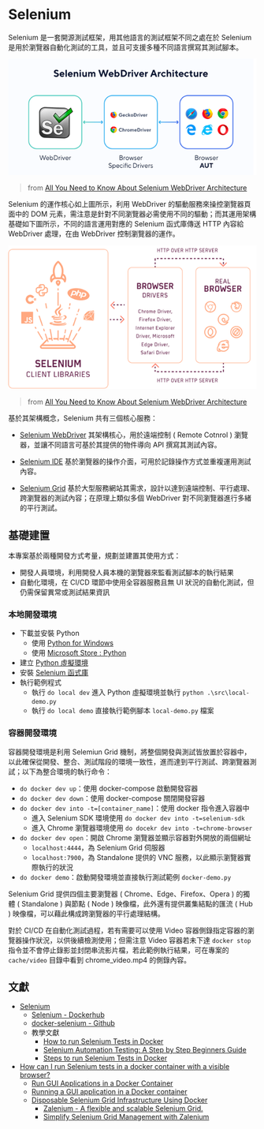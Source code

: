 # Selenium

Selenium 是一套開源測試框架，用其他語言的測試框架不同之處在於 Selenium 是用於瀏覽器自動化測試的工具，並且可支援多種不同語言撰寫其測試腳本。

![](doc/img/selenium-webdriver.png)
> from [All You Need to Know About Selenium WebDriver Architecture](https://kiwiqa.co.uk/blog/all-you-need-to-know-about-selenium-webdriver-architecture/)

Selenium 的運作核心如上圖所示，利用 WebDriver 的驅動服務來操控瀏覽器頁面中的 DOM 元素，需注意是針對不同瀏覽器必需使用不同的驅動；而其運用架構基礎如下圖所示，不同的語言運用對應的 Selenium 函式庫傳送 HTTP 內容給 WebDriver 處理，在由 WebDriver 控制瀏覽器的運作。

![](doc/img/selenium-4-webdriver.png)
> from [All You Need to Know About Selenium WebDriver Architecture](https://kiwiqa.co.uk/blog/all-you-need-to-know-about-selenium-webdriver-architecture/)

基於其架構概念，Selenium 共有三個核心服務：

+ [Selenium WebDriver](https://www.selenium.dev/documentation/webdriver/)
其架構核心，用於遠端控制 ( Remote Cotnrol ) 瀏覽器，並讓不同語言可基於其提供的物件導向 API 撰寫其測試內容。

+ [Selenium IDE](https://www.selenium.dev/selenium-ide/)
基於瀏覽器的操作介面，可用於記錄操作方式並重複運用測試內容。

+ [Selenium Grid](https://www.selenium.dev/documentation/grid/)
基於大型服務網站其需求，設計以達到遠端控制、平行處理、跨瀏覽器的測試內容；在原理上類似多個 WebDriver 對不同瀏覽器進行多緒的平行測試。

## 基礎建置

本專案基於兩種開發方式考量，規劃並建置其使用方式：

+ 開發人員環境，利用開發人員本機的瀏覽器來監看測試腳本的執行結果
+ 自動化環境，在 CI/CD 環節中使用全容器服務且無 UI 狀況的自動化測試，但仍需保留異常或測試結果資訊

### 本地開發環境

+ 下載並安裝 Python
    - 使用 [Python for Windows](https://www.python.org/downloads/windows/)
    - 使用 [Microsoft Store : Python](https://apps.microsoft.com/search/publisher?name=Python+Software+Foundation&hl=en-us&gl=US)
+ 建立 [Python 虛擬環境](https://docs.python.org/zh-tw/3/tutorial/venv.html)
+ 安裝 [Selenium 函式庫](https://www.selenium.dev/documentation/webdriver/getting_started/install_library/)
+ 執行範例程式
    - 執行 ```do local dev``` 進入 Python 虛擬環境並執行 ```python .\src\local-demo.py```
    - 執行 ```do local demo``` 直接執行範例腳本 ```local-demo.py``` 檔案

### 容器開發環境

容器開發環境是利用 Selemiun Grid 機制，將整個開發與測試皆放置於容器中，以此確保從開發、整合、測試階段的環境一致性，進而達到平行測試、跨瀏覽器測試；以下為整合環境的執行命令：

+ ```do docker dev up```：使用 docker-compose 啟動開發容器
+ ```do docker dev down```：使用 docker-compose 關閉開發容器
+ ```do docker dev into -t=[container_name]```：使用 docker 指令進入容器中
    - 進入 Selenium SDK 環境使用 ```do docker dev into -t=selenium-sdk```
    - 進入 Chrome 瀏覽器環境使用 ```do docekr dev into -t=chrome-browser```
+ ```do docker dev open```：開啟 Chrome 瀏覽器並顯示容器對外開放的兩個網址
    - ```localhost:4444```，為 Selenium Grid 伺服器
    - ```localhost:7900```，為 Standalone 提供的 VNC 服務，以此顯示瀏覽器實際執行的狀況
+ ```do docker demo```：啟動開發環境並直接執行測試範例 ```docker-demo.py```

Selenium Grid 提供四個主要瀏覽器 ( Chrome、Edge、Firefox、Opera ) 的獨體 ( Standalone ) 與節點 ( Node ) 映像檔，此外還有提供叢集結點的匯流 ( Hub ) 映像檔，可以藉此構成跨瀏覽器的平行處理結構。

對於 CI/CD 在自動化測試過程，若有需要可以使用 Video 容器側錄指定容器的瀏覽器操作狀況，以供後續檢測使用；但需注意 Video 容器若未下達 ```docker stop``` 指令並不會停止錄影並封閉串流影片檔，若此範例執行結果，可在專案的 ```cache/video``` 目錄中看到 chrome_video.mp4 的側錄內容。

## 文獻

+ [Selenium](https://www.selenium.dev/)
    - [Selenium - Dockerhub](https://hub.docker.com/u/selenium)
    - [docker-selenium - Github](https://github.com/SeleniumHQ/docker-selenium)
    - 教學文獻
        + [How to run Selenium Tests in Docker](https://www.browserstack.com/guide/run-selenium-tests-in-docker)
        + [Selenium Automation Testing: A Step by Step Beginners Guide](https://www.simplilearn.com/tutorials/selenium-tutorial/selenium-automation-testing)
        + [Steps to run Selenium Tests in Docker](https://medium.com/@sharmila.may5/steps-to-run-selenium-tests-in-docker-7610281a5581)
+ [How can I run Selenium tests in a docker container with a visible browser?](https://stackoverflow.com/questions/62011537)
    - [Run GUI Applications in a Docker Container](https://gursimarsm.medium.com/ca625bad4638)
    - [Running a GUI application in a Docker container](https://linuxmeerkat.wordpress.com/2014/10/17/running-a-gui-application-in-a-docker-container/)
    - [Disposable Selenium Grid Infrastructure Using Docker](https://medium.com/@jyoti.kalra3/ad21e003aa18)
        + [Zalenium - A flexible and scalable Selenium Grid.](https://opensource.zalando.com/zalenium/)
        + [Simplify Selenium Grid Management with Zalenium](https://medium.com/@ram.machavaram/730c6363c038)
